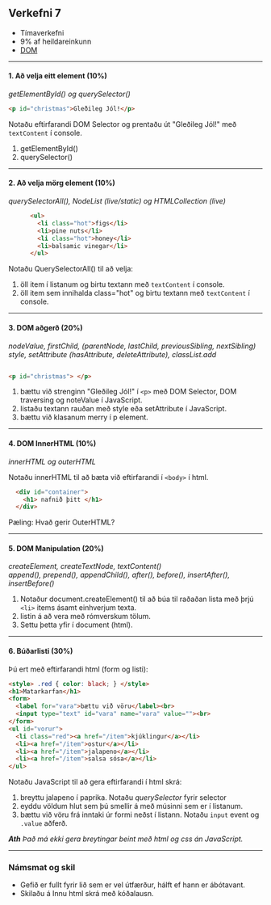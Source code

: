 ## Verkefni 7

- Tímaverkefni
- 9% af heildareinkunn
- [DOM](https://github.com/GunnarThorunnarson/FORR3JS05DU/wiki/DOM) 
    
---

#### 1. Að velja eitt element (10%)

_getElementById() og querySelector()_

```HTML
<p id="christmas">Gleðileg Jól!</p>    
```

Notaðu eftirfarandi DOM Selector og prentaðu út "Gleðileg Jól!" með `textContent` í console.

1. getElementById()
1. querySelector()

---

#### 2. Að velja mörg element (10%)

_querySelectorAll(), NodeList (live/static) og HTMLCollection (live)_

```HTML
      <ul>
        <li class="hot">figs</li>
        <li>pine nuts</li>
        <li class="hot">honey</li>
        <li>balsamic vinegar</li>
      </ul>
```

Notaðu QuerySelectorAll() til að velja:

1. öll item í listanum og birtu textann með `textContent` í console.
1. öll item sem innihalda class="hot" og birtu textann með `textContent` í console.

---

#### 3. DOM aðgerð (20%)

_nodeValue, firstChild, (parentNode, lastChild, previousSibling, nextSibling)_<br>
_style, setAttribute (hasAttribute, deleteAttribute), classList.add_

```HTML

<p id="christmas"> </p>  

```

1. bættu við strenginn "Gleðileg Jól!" í `<p>` með DOM Selector, DOM traversing og noteValue í JavaScript.
1. listaðu textann rauðan með style eða setAttribute í JavaScript.
1. bættu við klasanum merry í p element. 

---

#### 4. DOM InnerHTML (10%)
    
_innerHTML og outerHTML_

Notaðu innerHTML til að bæta við eftirfarandi í `<body>` í html.

```html
  <div id="container">
    <h1> nafnið þitt </h1>
  </div>
```

Pæling: Hvað gerir OuterHTML?
 
---

#### 5. DOM Manipulation (20%)

_createElement, createTextNode, textContent()_ <br>
_append(), prepend(), appendChild(), after(), before(), insertAfter(), insertBefore()_

    
1. Notaður document.createElement() til að búa til raðaðan lista með þrjú `<li>` items ásamt einhverjum texta. 
1. listin á að vera með rómverskum tölum.
1. Settu þetta yfir í document (html).

---

#### 6. Búðarlisti (30%)

Þú ert með eftirfarandi html (form og listi): 

```html
<style> .red { color: black; } </style>
<h1>Matarkarfan</h1>
<form>
  <label for="vara">bættu við vöru</label><br>
  <input type="text" id="vara" name="vara" value=""><br>
</form>
<ul id="vorur">
  <li class="red"><a href="/item">kjúklingur</a></li> 
  <li><a href="/item">ostur</a></li>
  <li><a href="/item">jalapeno</a></li>
  <li><a href="/item">salsa sósa</a></li>
</ul>
```

Notaðu JavaScript til að gera eftirfarandi í html skrá:

1. breyttu jalapeno í paprika. Notaðu _querySelector_ fyrir selector 
1. eyddu völdum hlut sem þú smellir á með músinni sem er í listanum. 
1. bættu við vöru frá inntaki úr formi neðst í listann. Notaðu `input` event  og `.value` aðferð. 

_**Ath** Það má ekki gera breytingar beint með html og css án JavaScript._

---

### Námsmat og skil	
* Gefið er fullt fyrir lið sem er vel útfærður, hálft ef hann er ábótavant. 
* Skilaðu á Innu html skrá með kóðalausn.
